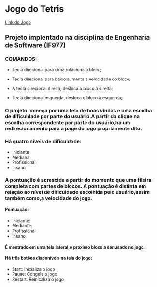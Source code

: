 # Jogo do Tetris

[Link do Jogo](https://tetris-mam81.vercel.app)

## Projeto implentado na disciplina de Engenharia de Software (IF977)

### COMANDOS:

- Tecla direcional para cima,rotaciona o bloco;

- Tecla direcional para baixo aumenta a velocidade do bloco;

- A tecla direcional direita, desloca o bloco à direita;

- Tecla direcional esquerda, desloca o bloco à esquerda; 

### O projeto começa por uma tela de boas vindas e uma escolha de dificuldade por parte do usuário.A partir do clique na escolha correspondente por parte do usuário,há um redirecionamento para a page do jogo propriamente dito. 

### Há quatro níveis de dificuldade:

- Iniciante
- Mediana
- Profissional
- Insano 

### A pontuação é acrescida a partir do momento que uma fileira completa com partes de blocos. A pontuação é distinta em relação ao nível de dificuldade escolhida pelo usuário,assim também como,a velocidade do jogo.

#### Pontuação:

- Iniciante: 
- Mediante: 
- Profissional
- Insano

#### É mostrado em uma tela lateral,o próximo bloco a ser usado no jogo.
#### Há três botões disponíveis na tela do jogo:
- Start: Inicializa o jogo
- Pause: Congela o jogo
- Restart: Reinicaliza o jogo

